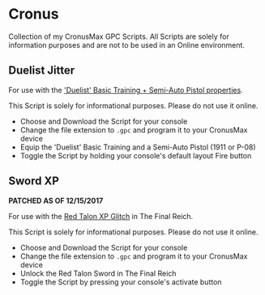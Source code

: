 # Cronus

Collection of my CronusMax GPC Scripts. All Scripts are solely for information purposes and are not to be used in an Online environment.

## Duelist Jitter

For use with the ['Duelist' Basic Training + Semi-Auto Pistol properties](https://youtu.be/KmwzUEwi9b8).

This Script is solely for informational purposes. Please do not use it online.

- Choose and Download the Script for your console
- Change the file extension to `.gpc` and program it to your CronusMax device
- Equip the 'Duelist' Basic Training and a Semi-Auto Pistol (1911 or P-08)
- Toggle the Script by holding your console's default layout Fire button 

## Sword XP

**PATCHED AS OF 12/15/2017**

For use with the [Red Talon XP Glitch](https://www.se7ensins.com/forums/threads/zombie-xp-glitch-fast-leveling-not-solo.1693313) in The Final Reich.

This Script is solely for informational purposes. Please do not use it online.

- Choose and Download the Script for your console
- Change the file extension to `.gpc` and program it to your CronusMax device
- Unlock the Red Talon Sword in The Final Reich
- Toggle the Script by pressing your console's activate button